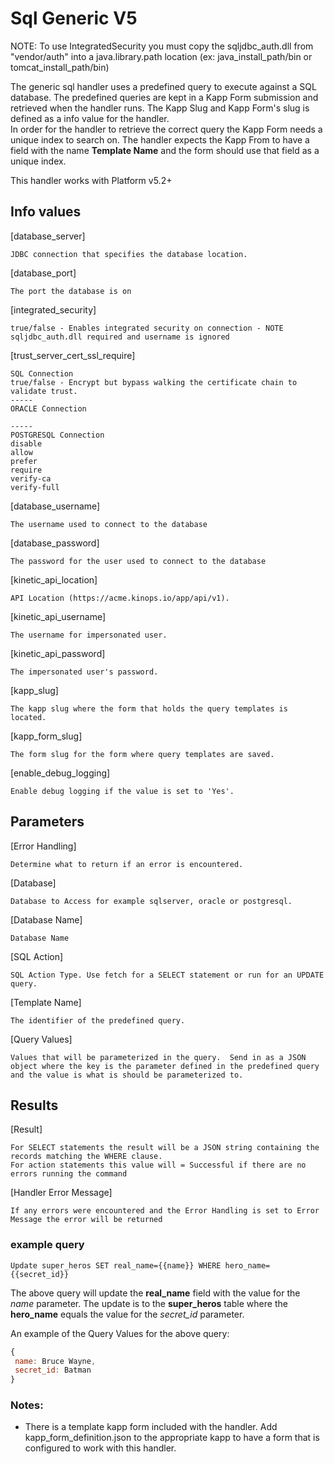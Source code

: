 # Sql Generic V5

NOTE: To use IntegratedSecurity you must copy the sqljdbc_auth.dll from "vendor/auth" into a java.library.path location (ex: java_install_path/bin or tomcat_install_path/bin)

The generic sql handler uses a predefined query to execute against a SQL database.  The predefined queries are kept in a Kapp Form submission and retrieved when the handler runs.  The Kapp Slug and Kapp Form's slug is defined as a info value for the handler.  
In order for the handler to retrieve the correct query the Kapp Form needs a unique index to search on.  The handler expects the Kapp From to have a field with the name **Template Name** and the form should use that field as a unique index.

This handler works with Platform v5.2+

## Info values
[database_server]

	JDBC connection that specifies the database location.
[database_port]

	The port the database is on
[integrated_security]

	true/false - Enables integrated security on connection - NOTE sqljdbc_auth.dll required and username is ignored
[trust_server_cert_ssl_require]

	SQL Connection
	true/false - Encrypt but bypass walking the certificate chain to validate trust.
	-----
	ORACLE Connection

	-----
	POSTGRESQL Connection
	disable
	allow
	prefer
	require
	verify-ca
	verify-full
[database_username]

	The username used to connect to the database
[database_password]

	The password for the user used to connect to the database
[kinetic_api_location]

	API Location (https://acme.kinops.io/app/api/v1).
[kinetic_api_username]

	The username for impersonated user.
[kinetic_api_password]

	The impersonated user's password.
[kapp_slug]

	The kapp slug where the form that holds the query templates is located.
[kapp_form_slug]

	The form slug for the form where query templates are saved.
[enable_debug_logging]

	Enable debug logging if the value is set to 'Yes'.

## Parameters

[Error Handling]

	Determine what to return if an error is encountered.
[Database]

	Database to Access for example sqlserver, oracle or postgresql.
[Database Name]

	Database Name
[SQL Action]

	SQL Action Type. Use fetch for a SELECT statement or run for an UPDATE query.
[Template Name]

	The identifier of the predefined query.
[Query Values]

	Values that will be parameterized in the query.  Send in as a JSON object where the key is the parameter defined in the predefined query and the value is what is should be parameterized to.
## Results

[Result]  

    For SELECT statements the result will be a JSON string containing the records matching the WHERE clause.
	For action statements this value will = Successful if there are no errors running the command

[Handler Error Message]  

    If any errors were encountered and the Error Handling is set to Error Message the error will be returned

### example query

 `Update super_heros SET real_name={{name}} WHERE hero_name={{secret_id}}`

 The above query will update the **real_name** field with the value for the _name_ parameter.  The update is to the **super_heros** table where the **hero_name** equals the value for the *secret_id* parameter.

 An example of the Query Values for the above query:
 ```javascript
{
  name: Bruce Wayne,
  secret_id: Batman
}
 ```

### Notes:
 * There is a template kapp form included with the handler.  Add kapp_form_definition.json to the appropriate kapp to have a form that is configured to work with this handler.
